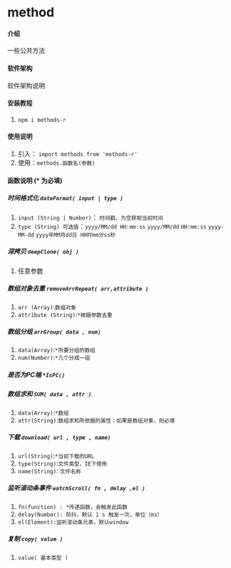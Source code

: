 <!--
 * @Descripttion: 
 * @version: 
 * @Author: Remons
 * @Date: 2020-07-18 18:06:06
 * @LastEditors: Remons
 * @LastEditTime: 2020-07-19 19:04:20
--> 
# method

#### 介绍
一些公共方法

#### 软件架构
软件架构说明


#### 安装教程

1.  `npm i methods-r`

#### 使用说明

1. 引入：  `import methods from 'methods-r'`
2. 使用：`methods.函数名(参数)`

#### 函数说明 (* 为必填)

##### 时间格式化 `dateFormat( input | type )` 
   1. `input (String | Number)`： `时间戳，为空获取当前时间`
   2. `type (String) 可选值`：`yyyy/MM/dd HH:mm:ss` `yyyy/MM/dd` `HH:mm:ss` `yyyy-MM-dd` `yyyy年MM月dd日 HH时mm分ss秒`
   
##### 深拷贝 `deepClone( obj )` 
1. 任意参数
   
##### 数组对象去重 `removeArrRepeat( arr,attribute )`
1. `arr (Array)`:`数组对象`
2. `attribute (String)`:`*根据参数去重`
     
##### 数组分组 `arrGroup( data , num)`
1. `data(Array)`:`*所要分组的数组`
2. `num(Number)`:`*几个分成一组`

##### 是否为PC端 `*IsPC()`

##### 数组求和 `SUM( data , attr )`
1. `data(Array)`:`*数组`
2. `attr(String)`:`数组求和所依据的属性；如果是数组对象，则必填`

##### 下载 `download( url , type , name)`
1. `url(String)`:`*当前下载的URL`
2. `type(String)`:`文件类型，IE下使用`
3. `name(String)`: `文件名称`


##### 监听滚动条事件 `watchScroll( fn , delay ,el )`
1. `fn(function) : *传递函数，会触发此函数`
2. `delay(Number): 防抖，默认 1 s 触发一次，单位（ms）`
3. `el(Element):监听滚动条元素，默认window`


##### 复制 `copy( value )`
1. `value( 基本类型 )`